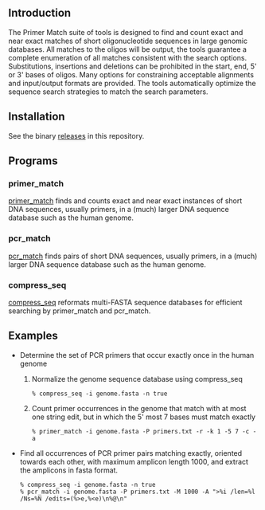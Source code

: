 ## Introduction

The Primer Match suite of tools is designed to find and count exact and near exact matches of short oligonucleotide sequences in large genomic databases. All matches to the oligos will be output, the tools guarantee a complete enumeration of all matches consistent with the search options. Substitutions, insertions and deletions can be prohibited in the start, end, 5' or 3' bases of oligos. Many options for constraining acceptable alignments and input/output formats are provided. The tools automatically optimize the sequence search strategies to match the search parameters.

## Installation

See the binary [releases](https://github.com/EdwardsLabProjects/sequence-alignment-tools/releases) in this repository. 
    
## Programs

### primer_match
[primer_match](primer_match.html) finds and counts exact and near exact instances of short DNA sequences, usually primers, in a (much) larger DNA sequence database such as the human genome. 

### pcr_match
[pcr_match](pcr_match.html) finds pairs of short DNA sequences, usually primers, in a (much) larger DNA sequence database such as the human genome. 

### compress_seq
[compress_seq](compress_seq.html) reformats multi-FASTA sequence databases for efficient searching by primer_match and pcr_match. 

## Examples

* Determine the set of PCR primers that occur exactly once in the human genome

  1. Normalize the genome sequence database using compress_seq

     ```
     % compress_seq -i genome.fasta -n true
     ```

  2. Count primer occurrences in the genome that match with at most one string edit, but in which the 5' most 7 bases must match exactly

     ```
     % primer_match -i genome.fasta -P primers.txt -r -k 1 -5 7 -c -a
     ```

* Find all occurrences of PCR primer pairs matching exactly, oriented towards each other, with maximum amplicon length 1000, and extract the amplicons in fasta format.

     ```
     % compress_seq -i genome.fasta -n true
     % pcr_match -i genome.fasta -P primers.txt -M 1000 -A ">%i /len=%l /Ns=%N /edits=(%>e,%<e)\n%@\n"
     ```

